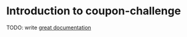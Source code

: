 # Introduction to coupon-challenge

TODO: write [great documentation](http://jacobian.org/writing/what-to-write/)
